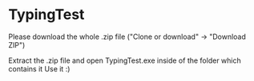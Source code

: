 # TypingTest
Please download the whole .zip file ("Clone or download" -> "Download ZIP")

Extract the .zip file and open TypingTest.exe inside of the folder which contains it
Use it :)
